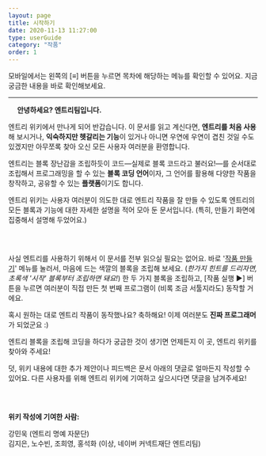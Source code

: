 ```yaml
---
layout: page
title: 시작하기
date: 2020-11-13 11:27:00
type: userGuide
category: "작품"
order: 1
---
```


모바일에서는 왼쪽의 [≡] 버튼을 누르면 목차에 해당하는 메뉴를 확인할 수 있어요.
지금 궁금한 내용을 바로 확인해보세요.  

---
　
**안녕하세요? 엔트리팀입니다.**

엔트리 위키에서 만나게 되어 반갑습니다.
이 문서를 읽고 계신다면, **엔트리를 처음 사용**해 보시거나, **익숙하지만 헷갈리는 기능**이 있거나
아니면 우연에 우연이 겹친 것일 수도 있겠지만
아무쪼록 찾아 오신 모든 사용자 여러분을 환영합니다.

엔트리는 블록 장난감을 조립하듯이 코드—실제로 블록 코드라고 불러요!—를
순서대로 조립해서 프로그래밍을 할 수 있는 **블록 코딩 언어**이자,
그 언어를 활용해 다양한 작품을 창작하고, 공유할 수 있는 **플랫폼**이기도 합니다.

엔트리 위키는 사용자 여러분이 의도한 대로 엔트리 작품을 잘 만들 수 있도록
엔트리의 모든 블록과 기능에 대한 자세한 설명을 적어 모아 둔 문서입니다.
(특히, 만들기 화면에 집중해서 설명해 두었어요.)  

#### 　
사실 엔트리를 사용하기 위해서 이 문서를 전부 읽으실 필요는 없어요.
바로 '[작품 만들기](https://playentry.org/ws)' 메뉴를 눌러서, 마음에 드는 색깔의 블록을 조립해 보세요.
(_한가지 힌트를 드리자면, 초록색 '시작' 블록부터 조립하면 돼요!_)
한 두 가지 블록을 조립하고, [작품 실행 ►] 버튼을 누르면
여러분이 직접 만든 첫 번째 프로그램이 (비록 조금 서툴지라도) 동작할 거에요.

혹시 원하는 대로 엔트리 작품이 동작했나요?
축하해요! 이제 여러분도 **진짜 프로그래머**가 되었군요 :)

엔트리 블록을 조립해 코딩을 하다가 궁금한 것이 생기면
언제든지 이 곳, 엔트리 위키를 찾아와 주세요!


덧, 위키 내용에 대한 추가 제안이나 피드백은
문서 아래의 댓글로 얼마든지 작성할 수 있어요.
다른 사용자를 위해 엔트리 위키에 기여하고 싶으시다면 댓글을 남겨주세요!  

#### 　
**위키 작성에 기여한 사람:**

강민욱 (엔트리 명예 자문단)  
김지은, 노수빈, 조희영, 홍석화 (이상, 네이버 커넥트재단 엔트리팀)
